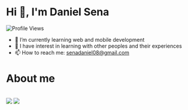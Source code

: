 <h1 align"center">Hi 👋, I'm Daniel Sena</h1>
<p align="left">
  <img src="https://komarev.com/ghpvc/?username=d4lt&color=yellow" alt="Profile Views "/>
</p>

- 🌱 I’m currently learning web and mobile development
- 💞️ I have interest in learning with other peoples and their experiences 
- 📫 How to reach me: senadaniel08@gmail.com

<h1>About me</h1>
<br>

<img src="https://github-readme-stats.vercel.app/api?username=d4lt&show_icons=true&theme=tokyonight"/>
<img src="https://github-readme-stats.vercel.app/api/top-langs/?username=d4lt&layout=donut&theme=tokyonight"/>

<!---
d4lt/d4lt is a ✨ special ✨ repository because its `README.md` (this file) appears on your GitHub profile.
You can click the Preview link to take a look at your changes.
--->
